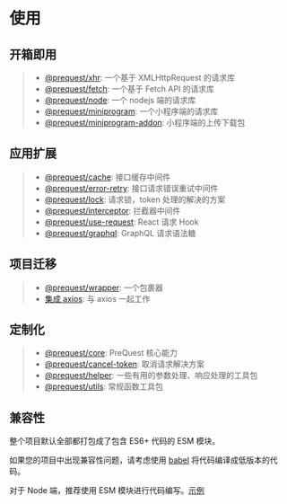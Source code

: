 # 使用

## 开箱即用

> - [@prequest/xhr](/xhr ':target=_self'): 一个基于 XMLHttpRequest 的请求库
> - [@prequest/fetch](/fetch ':target=_self'): 一个基于 Fetch API 的请求库
> - [@prequest/node](/node ':target=_self'): 一个 nodejs 端的请求库
> - [@prequest/miniprogram](/miniprogram ':target=_self'): 一个小程序端的请求库
> - [@prequest/miniprogram-addon](/miniprogram-addon ':target=_self'): 小程序端的上传下载包

## 应用扩展

> - [@prequest/cache](/cache ':target=_self'): 接口缓存中间件
> - [@prequest/error-retry](/error-retry ':target=_self'): 接口请求错误重试中间件
> - [@prequest/lock](/lock ':target=_self'): 请求锁，token 处理的解决的方案
> - [@prequest/interceptor](/interceptor ':target=_self'): 拦截器中间件
> - [@prequest/use-request](/use-request ':target=_self'): React 请求 Hook
> - [@prequest/graphql](/graphql ':target=_self'): GraphQL 请求语法糖

## 项目迁移

> - [@prequest/wrapper](/wrapper ':target=_self'): 一个包裹器
> - [集成 axios](/work-with-axios ':target=_self'): 与 axios 一起工作

## 定制化

> - [@prequest/core](/core ':target=_self'): PreQuest 核心能力
> - [@prequest/cancel-token](/cancel-token ':target=_self'): 取消请求解决方案
> - [@prequest/helper](https://github.com/xdoer/PreQuest/tree/main/packages/helper ':target=_blank'): 一些有用的参数处理、响应处理的工具包
> - [@prequest/utils](https://github.com/xdoer/PreQuest/tree/main/packages/utils ':target=_blank'): 常规函数工具包

## 兼容性

整个项目默认全部都打包成了包含 ES6+ 代码的 ESM 模块。

如果您的项目中出现兼容性问题，请考虑使用 [babel](https://www.babeljs.cn/docs/options#include) 将代码编译成低版本的代码。

对于 Node 端，推荐使用 ESM 模块进行代码编写。[示例](https://github.com/xdoer/PreQuest/tree/main/examples/server)
